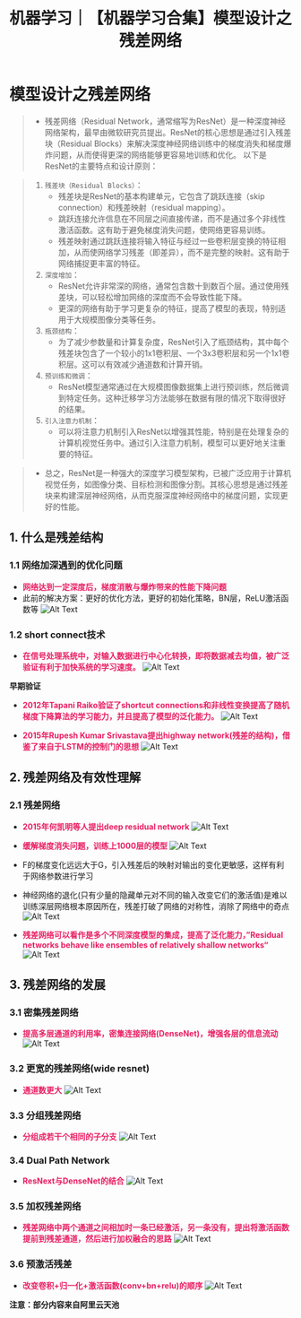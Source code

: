 ﻿---
layout: post
title: 机器学习｜【机器学习合集】模型设计之残差网络
categories: [机器学习]
description: 【机器学习合集】模型设计之残差网络
keywords: 机器学习
mermaid: false
sequence: false
flow: false
mathjax: false
mindmap: false
mindmap2: false
---


# 模型设计之残差网络

> - 残差网络（Residual Network，通常缩写为ResNet）是一种深度神经网络架构，最早由微软研究员提出。ResNet的核心思想是通过引入残差块（Residual Blocks）来解决深度神经网络训练中的梯度消失和梯度爆炸问题，从而使得更深的网络能够更容易地训练和优化。
> 以下是ResNet的主要特点和设计原则：

> 1. `残差块（Residual Blocks）`：
>    - 残差块是ResNet的基本构建单元，它包含了跳跃连接（skip connection）和残差映射（residual mapping）。
>    - 跳跃连接允许信息在不同层之间直接传递，而不是通过多个非线性激活函数。这有助于避免梯度消失问题，使网络更容易训练。
>    - 残差映射通过跳跃连接将输入特征与经过一些卷积层变换的特征相加，从而使网络学习残差（即差异），而不是完整的映射。这有助于网络捕捉更丰富的特征。
> 2. `深度增加`：
>    - ResNet允许非常深的网络，通常包含数十到数百个层。通过使用残差块，可以轻松增加网络的深度而不会导致性能下降。
>    - 更深的网络有助于学习更复杂的特征，提高了模型的表现，特别适用于大规模图像分类等任务。
> 3. `瓶颈结构`：
>    - 为了减少参数量和计算复杂度，ResNet引入了瓶颈结构，其中每个残差块包含了一个较小的1x1卷积层、一个3x3卷积层和另一个1x1卷积层。这可以有效减少通道数和计算开销。
> 4. `预训练和微调`：
>    - ResNet模型通常通过在大规模图像数据集上进行预训练，然后微调到特定任务。这种迁移学习方法能够在数据有限的情况下取得很好的结果。
> 5. `引入注意力机制`：
>    - 可以将注意力机制引入ResNet以增强其性能，特别是在处理复杂的计算机视觉任务中。通过引入注意力机制，模型可以更好地关注重要的特征。

>  - 总之，ResNet是一种强大的深度学习模型架构，已被广泛应用于计算机视觉任务，如图像分类、目标检测和图像分割。其核心思想是通过残差块来构建深层神经网络，从而克服深度神经网络中的梯度问题，实现更好的性能。

## 1. 什么是残差结构
### 1.1 网络加深遇到的优化问题
- <font color=#E91E63>**网络达到一定深度后，梯度消散与爆炸带来的性能下降问题**</font>
- 此前的解决方案：更好的优化方法，更好的初始化策略，BN层，ReLU激活函数等
![Alt Text](/images/posts/1546096b22704d6a86cd426635e75233.png)
### 1.2 short connect技术

- <font color=#E91E63>**在信号处理系统中，对输入数据进行中心化转换，即将数据减去均值，被广泛验证有利于加快系统的学习速度。**</font>
![Alt Text](/images/posts/0c2ecbd65b3e48ab923cfb0d9d06ee84.png)


**早期验证**

- <font color=#E91E63>**2012年Tapani Raiko验证了shortcut connections和非线性变换提高了随机梯度下降算法的学习能力，并且提高了模型的泛化能力。**</font>
![Alt Text](/images/posts/5738e2d68616410f99f8d32ba157e6fd.png)

- <font color=#E91E63>**2015年Rupesh Kumar Srivastava提出highway network(残差的结构)，借鉴了来自于LSTM的控制门的思想**</font>
![Alt Text](/images/posts/12a17dd0e21c4796bb774c3f470ee5c6.png)
## 2. 残差网络及有效性理解
### 2.1 残差网络

- <font color=#E91E63>**2015年何凯明等人提出deep residual network**</font>
![Alt Text](/images/posts/8571d473fea84f4892adfe6c582443d4.png)

- <font color=#E91E63>**缓解梯度消失问题，训练上1000层的模型**</font>
![Alt Text](/images/posts/668c8c0a74f542d9bc619a9b605d1342.png)
- F的梯度变化远远大于G，引入残差后的映射对输出的变化更敏感，这样有利于网络参数进行学习

- 神经网络的退化(只有少量的隐藏单元对不同的输入改变它们的激活值)是难以训练深层网络根本原因所在，残差打破了网络的对称性，消除了网络中的奇点
![Alt Text](/images/posts/85bd5e64ac0f4883994858fda6900f92.png)

- <font color=#E91E63>**残差网络可以看作是多个不同深度模型的集成，提高了泛化能力，”Residual networks behave like ensembles of relatively shallow networks“**</font>
![Alt Text](/images/posts/f95ffda7a37f4c9eabc1ed73b254aca7.png)
## 3. 残差网络的发展

### 3.1 密集残差网络

- <font color=#E91E63>**提高多层通道的利用率，密集连接网络(DenseNet)，增强各层的信息流动**</font>
![Alt Text](/images/posts/985d5e8fc2564f6c8978909b9ddd7569.png)
### 3.2 更宽的残差网络(wide resnet)

- <font color=#E91E63>**通道数更大**</font>
![Alt Text](/images/posts/43b9202147db4b76823c2b766aeaac6c.png)
### 3.3 分组残差网络

- <font color=#E91E63>**分组成若干个相同的子分支**</font>
![Alt Text](/images/posts/cc9da6b9dcb34f2a83475ae5edee4509.png)
### 3.4 Dual Path Network

- <font color=#E91E63>**ResNext与DenseNet的结合**</font>
![Alt Text](/images/posts/59fef9e624f645e2b4dbc751da41058b.png)
### 3.5 加权残差网络

- <font color=#E91E63>**残差网络中两个通道之间相加时一条已经激活，另一条没有，提出将激活函数提前到残差通道，然后进行加权融合的思路**</font>
![Alt Text](/images/posts/847e1bdca7174e64af0b34c335f3757c.png)
### 3.6 预激活残差

- <font color=#E91E63>**改变卷积+归一化+激活函数(conv+bn+relu)的顺序**</font>
![Alt Text](/images/posts/da17001462514d7586d66f37f7c45cdc.png)

**注意：部分内容来自阿里云天池**
